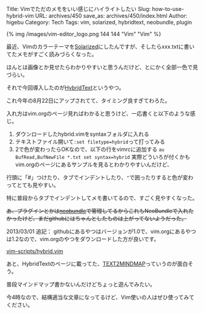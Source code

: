 Title: Vimでただのメモをいい感じにハイライトしたい
Slug: how-to-use-hybrid-vim
URL: archives/450
save_as: archives/450/index.html
Author: higebu
Category: Tech
Tags: vim, solarized, hybridtext, neobundle, plugin

{% img /images/vim-editor_logo.png 144 144 "Vim" "Vim" %}

最近、Vimのカラーテーマを[Solarized](http://ethanschoonover.com/solarized)にしたんですが、そしたらxxx.txtに書いてたメモがすごく読みづらくなった。

ほんとは画像とか見せたらわかりやすいと思うんだけど、とにかく全部一色で見づらい。

それで今回導入したのが[HybridText](http://www.vim.org/scripts/script.php?script_id=4188)というやつ。

これ今年の8月22日にアップされてて、タイミング良すぎてわろた。

入れ方はvim.orgのページ見ればわかると思うけど、一応書くと以下のような感じ。

1. ダウンロードしたhybrid.vimをsyntaxフォルダに入れる
2. テキストファイル開いて`:set filetype=hybrid`って打ってみる
3. 2で色が変わったらOKなので、以下の行をvimrcに追加する
   `au BufRead,BufNewFile *.txt set syntax=hybrid` 実際どういろが付くかもvim.orgのページにあるサンプルを見るとわかりやすいんだけど、

行頭に「#」つけたり、タブでインデントしたり、`"`で囲ったりすると色が変わってとても見やすい。

特に普段からタブでインデントしてメモ書いてるので、すごく見やすくなった。

<del>あ、プラグインとかは[neobundle](https://github.com/Shougo/neobundle.vim)で管理してるからこれもNeoBundleで入れたかったけど、まだgithubにはちゃんとしたものは上がってないようだった。</del>

2013/03/01 追記：
githubにあるやつはバージョンが1.0で、vim.orgにあるやつは1.2なので、vim.orgのやつをダウンロードした方が良いです。

[vim-scripts/hybrid.vim](https://github.com/vim-scripts/hybrid.vim "vim-scripts/hybrid.vim")

あと、HybridTextのページに載ってた、[TEXT2MINDMAP](http://www.text2mindmap.com/ "TEXT2MINDMAP")っていうのが面白そう。

普段マインドマップ書かないんだけどちょっと遊んでみたい。

今4時なので、結構適当な文章になってるけど、Vim使いの人はぜひ使ってみてください。
